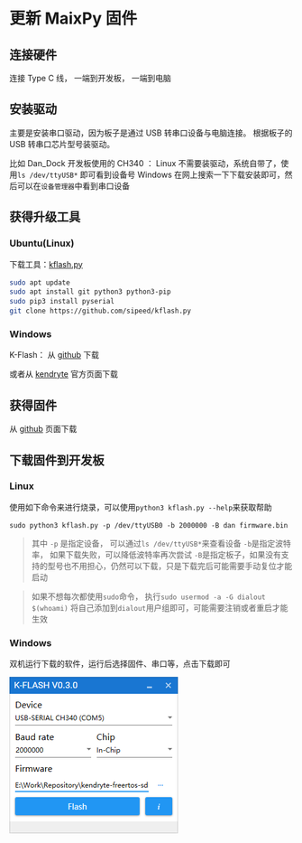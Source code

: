 更新 MaixPy 固件
===========



## 连接硬件

连接 Type C 线， 一端到开发板， 一端到电脑

## 安装驱动

主要是安装串口驱动，因为板子是通过 USB 转串口设备与电脑连接。
根据板子的 USB 转串口芯片型号装驱动。

比如 Dan_Dock 开发板使用的 CH340 ：
Linux 不需要装驱动，系统自带了，使用`ls /dev/ttyUSB*` 即可看到设备号
Windows 在网上搜索一下下载安装即可，然后可以在`设备管理器`中看到串口设备

## 获得升级工具

### Ubuntu(Linux)

下载工具：[kflash.py](https://github.com/sipeed/kflash.py)

```bash
sudo apt update
sudo apt install git python3 python3-pip
sudo pip3 install pyserial
git clone https://github.com/sipeed/kflash.py
```

### Windows

K-Flash： 从 [github](https://github.com/kendryte/kendryte-flash-windows/releases) 下载

或者从 [kendryte](https://kendryte.com/downloads/) 官方页面下载


## 获得固件

从 [github](https://github.com/sipeed/MaixPy/releases) 页面下载



## 下载固件到开发板

### Linux

使用如下命令来进行烧录，可以使用`python3 kflash.py --help`来获取帮助

```
sudo python3 kflash.py -p /dev/ttyUSB0 -b 2000000 -B dan firmware.bin
```
> 其中 `-p` 是指定设备， 可以通过`ls /dev/ttyUSB*`来查看设备
> `-b`是指定波特率， 如果下载失败，可以降低波特率再次尝试
> `-B`是指定板子，如果没有支持的型号也不用担心，仍然可以下载，只是下载完后可能需要手动复位才能启动

> 如果不想每次都使用`sudo`命令， 执行`sudo usermod -a -G dialout $(whoami)` 将自己添加到`dialout`用户组即可，可能需要注销或者重启才能生效

### Windows

双机运行下载的软件，运行后选择固件、串口等，点击下载即可

![kflash windows](../../assets/kflash_win.png)

